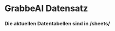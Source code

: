 
































































































































































































































































































































































































































































# GrabbeAI Datensatz





### Die aktuellen Datentabellen sind in /sheets/


